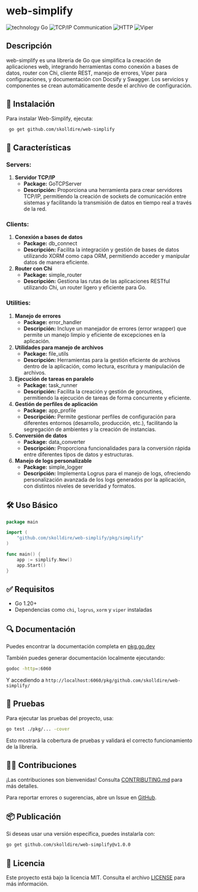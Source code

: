 # web-simplify
![technology Go](https://img.shields.io/badge/technology-go-blue.svg)
![TCP/IP Communication](https://img.shields.io/badge/communication-TCP%2FIP-orange.svg)
![HTTP](https://img.shields.io/badge/protocol-HTTP-lightgrey.svg)
![Viper](https://img.shields.io/badge/configuration-viper-green.svg)

## Descripción

web-simplify es una librería de Go que simplifica la creación de aplicaciones web, integrando herramientas como conexión a bases de datos, router con Chi, cliente REST, manejo de errores, Viper para configuraciones, y documentación con Docsify y Swagger. Los servicios y componentes se crean automáticamente desde el archivo de configuración.

## 🚀 Instalación
Para instalar Web-Simplify, ejecuta:
```sh
 go get github.com/skolldire/web-simplify
```

## 📌 Características

### Servers:

1. **Servidor TCP/IP**
    * **Package:** GoTCPServer
    * **Descripción:** Proporciona una herramienta para crear servidores TCP/IP, permitiendo la creación de sockets de comunicación entre sistemas y facilitando la transmisión de datos en tiempo real a través de la red.

### Clients:

1. **Conexión a bases de datos**
    * **Package:** db_connect
    * **Descripción:** Facilita la integración y gestión de bases de datos utilizando XORM como capa ORM, permitiendo acceder y manipular datos de manera eficiente.
2. **Router con Chi**
    * **Package:** simple_router
    * **Descripción:** Gestiona las rutas de las aplicaciones RESTful utilizando Chi, un router ligero y eficiente para Go.

### Utilities:

1. **Manejo de errores**
    * **Package:** error_handler
    * **Descripción:** Incluye un manejador de errores (error wrapper) que permite un manejo limpio y eficiente de excepciones en la aplicación.
2. **Utilidades para manejo de archivos**
    * **Package:** file_utils
    * **Descripción:** Herramientas para la gestión eficiente de archivos dentro de la aplicación, como lectura, escritura y manipulación de archivos.
3. **Ejecución de tareas en paralelo**
    * **Package:** task_runner
    * **Descripción:** Facilita la creación y gestión de goroutines, permitiendo la ejecución de tareas de forma concurrente y eficiente.
4. **Gestión de perfiles de aplicación**
    * **Package:** app_profile
    * **Descripción:** Permite gestionar perfiles de configuración para diferentes entornos (desarrollo, producción, etc.), facilitando la segregación de ambientes y la creación de instancias.
5. **Conversión de datos**
    * **Package:** data_converter
    * **Descripción:** Proporciona funcionalidades para la conversión rápida entre diferentes tipos de datos y estructuras.
6. **Manejo de logs personalizable**
    * **Package:** simple_logger
    * **Descripción:** Implementa Logrus para el manejo de logs, ofreciendo personalización avanzada de los logs generados por la aplicación, con distintos niveles de severidad y formatos.

## 🛠️ Uso Básico
```go
package main

import (
    "github.com/skolldire/web-simplify/pkg/simplify"
)

func main() {
    app := simplify.New()
    app.Start()
}
```

## ✅ Requisitos
- Go 1.20+
- Dependencias como `chi`, `logrus`, `xorm` y `viper` instaladas

## 🔍 Documentación
Puedes encontrar la documentación completa en [pkg.go.dev](https://pkg.go.dev/github.com/skolldire/web-simplify)

También puedes generar documentación localmente ejecutando:
```sh
godoc -http=:6060
```
Y accediendo a `http://localhost:6060/pkg/github.com/skolldire/web-simplify/`

## 🧪 Pruebas
Para ejecutar las pruebas del proyecto, usa:
```sh
go test ./pkg/... -cover
```
Esto mostrará la cobertura de pruebas y validará el correcto funcionamiento de la librería.

## 🧑‍💻 Contribuciones
¡Las contribuciones son bienvenidas! Consulta [CONTRIBUTING.md](./CONTRIBUTING.md) para más detalles.

Para reportar errores o sugerencias, abre un Issue en [GitHub](https://github.com/skolldire/web-simplify/issues).

## 📦 Publicación
Si deseas usar una versión específica, puedes instalarla con:
```sh
go get github.com/skolldire/web-simplify@v1.0.0
```

## 📜 Licencia
Este proyecto está bajo la licencia MIT. Consulta el archivo [LICENSE](./LICENSE) para más información.
